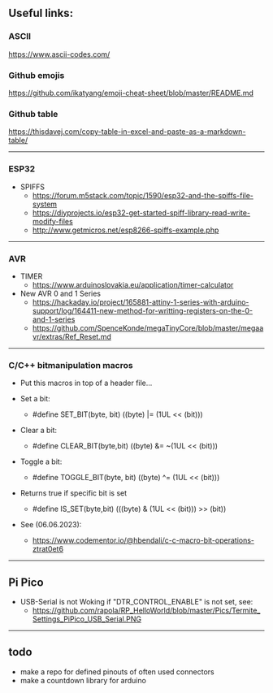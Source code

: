 ## Useful links:

### ASCII
https://www.ascii-codes.com/

### Github emojis
https://github.com/ikatyang/emoji-cheat-sheet/blob/master/README.md
### Github table
https://thisdavej.com/copy-table-in-excel-and-paste-as-a-markdown-table/
- - - -
### ESP32
* SPIFFS
  * https://forum.m5stack.com/topic/1590/esp32-and-the-spiffs-file-system <br>
  * https://diyprojects.io/esp32-get-started-spiff-library-read-write-modify-files <br>
  * http://www.getmicros.net/esp8266-spiffs-example.php <br>
- - -
### AVR
* TIMER
  * https://www.arduinoslovakia.eu/application/timer-calculator
* New AVR 0 and 1 Series
  * https://hackaday.io/project/165881-attiny-1-series-with-arduino-support/log/164411-new-method-for-writting-registers-on-the-0-and-1-series
  * https://github.com/SpenceKonde/megaTinyCore/blob/master/megaavr/extras/Ref_Reset.md

- - - -
### C/C++ bitmanipulation macros
* Put this macros in top of a header file...
* Set a bit:
  * #define SET_BIT(byte, bit) ((byte) |= (1UL << (bit)))

* Clear a bit:
  * #define CLEAR_BIT(byte,bit) ((byte) &= ~(1UL << (bit)))

* Toggle a bit:
  * #define TOGGLE_BIT(byte, bit) ((byte) ^= (1UL << (bit)))

* Returns true if specific bit is set
  * #define IS_SET(byte,bit) (((byte) & (1UL << (bit))) >> (bit))
 
* See (06.06.2023):
  * https://www.codementor.io/@hbendali/c-c-macro-bit-operations-ztrat0et6
- - -
## Pi Pico
* USB-Serial is not Woking if "DTR_CONTROL_ENABLE" is not set, see:
   * https://github.com/rapola/RP_HelloWorld/blob/master/Pics/Termite_Settings_PiPico_USB_Serial.PNG
  

- - -
## todo
- make a repo for defined pinouts of often used connectors
- make a countdown library for arduino
